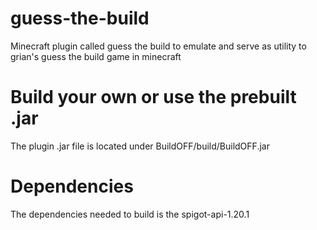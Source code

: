 # guess-the-build
Minecraft plugin called guess the build to emulate and serve as utility to grian's guess the build game in minecraft

# Build your own or use the prebuilt .jar
The plugin .jar file is located under BuildOFF/build/BuildOFF.jar

# Dependencies
The dependencies needed to build is the spigot-api-1.20.1



